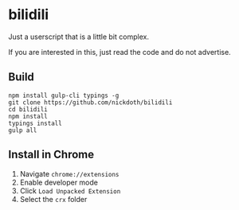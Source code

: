 # bilidili

Just a userscript that is a little bit complex.

If you are interested in this, just read the code and do not advertise.

## Build

```shell
npm install gulp-cli typings -g
git clone https://github.com/nickdoth/bilidili
cd bilidili
npm install
typings install
gulp all
```

## Install in Chrome

1. Navigate `chrome://extensions`
2. Enable developer mode
3. Click `Load Unpacked Extension`
4. Select the `crx` folder

